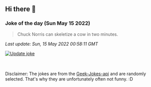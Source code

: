 ## Hi there 👋

### Joke of the day (Sun May 15 2022)
<!-- joke -->
>Chuck Norris can skeletize a cow in two minutes.
<!-- /joke -->

*Last update: Sun, 15 May 2022 00:58:11 GMT*

[![Update joke](https://github.com/nclskfm/nclskfm/actions/workflows/joke.yml/badge.svg)](https://github.com/nclskfm/nclskfm/actions/workflows/joke.yml)

<br><br>
Disclaimer: The jokes are from the [Geek-Jokes-api](https://github.com/sameerkumar18/geek-joke-api) and are randomly selected. That's why they are unfortunately often not funny. :D
